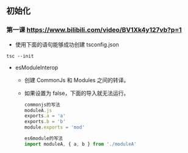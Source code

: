 ## 初始化

### 第一课 https://www.bilibili.com/video/BV1Xk4y127vb?p=1

- 使用下面的语句能够成功创建 tsconfig.json

```shell
tsc --init
```

- esModuleInterop

  - 创建 CommonJs 和 Modules 之间的转译。
  - 如果设置为 false，下面的导入就无法运行。

    ```javascript
    commonjs的写法
    moduleA.js
    exports.a = 'a'
    exports.b = 'b'
    module.exports = 'mod'

    es6module的写法
    import moduleA, { a, b } from './moduleA'
    ```
